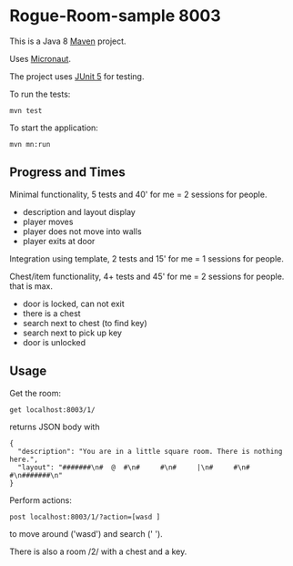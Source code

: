 # Rogue-Room-sample 8003

This is a Java 8 [Maven](https://maven.apache.org/) project.

Uses [Micronaut](https://micronaut.io/).

The project uses [JUnit 5](https://junit.org/junit5/) for testing.

To run the tests:

    mvn test

To start the application:

    mvn mn:run

## Progress and Times

Minimal functionality, 5 tests and 40' for me = 2 sessions for people.

* description and layout display
* player moves
* player does not move into walls
* player exits at door

Integration using template, 2 tests and 15' for me = 1 sessions for people.

Chest/item functionality, 4+ tests and 45' for me = 2 sessions for people. that is max.

* door is locked, can not exit
* there is a chest
* search next to chest (to find key)
* search next to pick up key
* door is unlocked

## Usage

Get the room:

    get localhost:8003/1/

returns JSON body with

    { 
      "description": "You are in a little square room. There is nothing here.",
      "layout": "#######\n#  @  #\n#     #\n#     |\n#     #\n#     #\n#######\n"
    }

Perform actions:

    post localhost:8003/1/?action=[wasd ]

to move around ('wasd') and search (' ').

There is also a room /2/ with a chest and a key.


